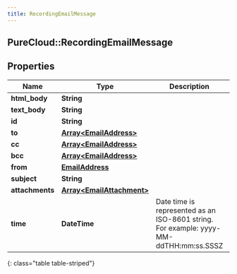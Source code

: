 ```yaml
---
title: RecordingEmailMessage
---
```

## PureCloud::RecordingEmailMessage

## Properties

|Name | Type | Description | Notes|
|------------ | ------------- | ------------- | -------------|
| **html_body** | **String** |  | [optional] |
| **text_body** | **String** |  | [optional] |
| **id** | **String** |  | [optional] |
| **to** | [**Array&lt;EmailAddress&gt;**](EmailAddress.html) |  | [optional] |
| **cc** | [**Array&lt;EmailAddress&gt;**](EmailAddress.html) |  | [optional] |
| **bcc** | [**Array&lt;EmailAddress&gt;**](EmailAddress.html) |  | [optional] |
| **from** | [**EmailAddress**](EmailAddress.html) |  | [optional] |
| **subject** | **String** |  | [optional] |
| **attachments** | [**Array&lt;EmailAttachment&gt;**](EmailAttachment.html) |  | [optional] |
| **time** | **DateTime** | Date time is represented as an ISO-8601 string. For example: yyyy-MM-ddTHH:mm:ss.SSSZ | [optional] |
{: class="table table-striped"}


